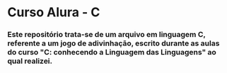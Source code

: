 # Curso Alura - C

### Este repositório trata-se de um arquivo em linguagem C, referente a um jogo de adivinhação, escrito durante as aulas do curso "C: conhecendo a Linguagem das Linguagens" ao qual realizei.
